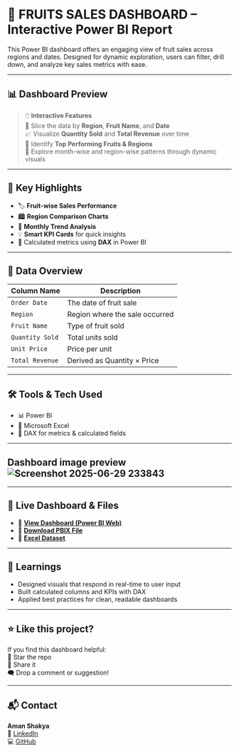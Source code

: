 # 🍉 FRUITS SALES DASHBOARD – Interactive Power BI Report

This Power BI dashboard offers an engaging view of fruit sales across regions and dates. Designed for dynamic exploration, users can filter, drill down, and analyze key sales metrics with ease.

---

## 📊 Dashboard Preview

> 🖱️ **Interactive Features**  
> 🎯 Slice the data by **Region**, **Fruit Name**, and **Date**  
> 📈 Visualize **Quantity Sold** and **Total Revenue** over time  
> 🥇 Identify **Top Performing Fruits & Regions**  
> 🧭 Explore month-wise and region-wise patterns through dynamic visuals  

---

## 🚀 Key Highlights

- 🏷️ **Fruit-wise Sales Performance**
- 🏙️ **Region Comparison Charts**
- 📅 **Monthly Trend Analysis**
- 💡 **Smart KPI Cards** for quick insights
- 🧮 Calculated metrics using **DAX** in Power BI

---

## 📂 Data Overview

| Column Name     | Description                              |
|-----------------|------------------------------------------|
| `Order Date`    | The date of fruit sale                   |
| `Region`        | Region where the sale occurred           |
| `Fruit Name`    | Type of fruit sold                       |
| `Quantity Sold` | Total units sold                         |
| `Unit Price`    | Price per unit                           |
| `Total Revenue` | Derived as Quantity × Price              |

---

## 🛠 Tools & Tech Used

- 📊 Power BI
- 📄 Microsoft Excel
- 🧠 DAX for metrics & calculated fields

---

## Dashboard image preview ![Screenshot 2025-06-29 233843](https://github.com/user-attachments/assets/1f851af3-68f6-46f4-a3d6-e9155ee8f214)

---

## 📎 Live Dashboard & Files

- 🔗 **[View Dashboard (Power BI Web)](https://your-dashboard-link.com)**  
- 💾 **[Download PBIX File](https://github.com/your-username/FRUITS-SALES-DASHBOARD/blob/main/Fruits_Dashboard.pbix)**  
- 📘 **[Excel Dataset]([https://github.com/Aman01056/FRUITS-SALES-DASHBOARD/blob/main/FRUITS%20SALES%20DASHBOARD.xlsx)**

---

## 🧠 Learnings

- Designed visuals that respond in real-time to user input  
- Built calculated columns and KPIs with DAX  
- Applied best practices for clean, readable dashboards

---

## ⭐ Like this project?

If you find this dashboard helpful:  
🌟 Star the repo  
🔁 Share it  
🗨️ Drop a comment or suggestion!

---

## 📬 Contact

**Aman Shakya**  
🔗 [LinkedIn](https://www.linkedin.com/in/aman-shakya-b3b3292bb/)  
💻 [GitHub](https://github.com/Aman01056)

